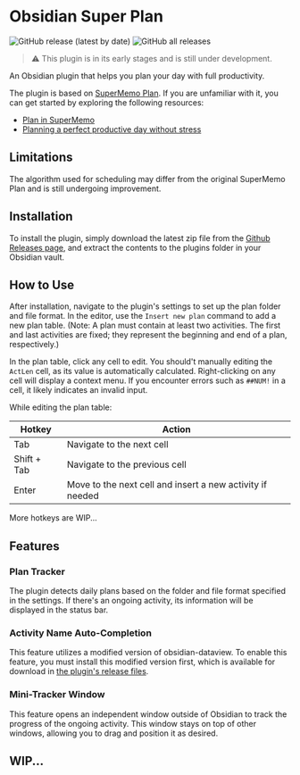 # Obsidian Super Plan

![GitHub release (latest by date)](https://img.shields.io/github/v/release/z233/obsidian-super-plan?style=plastic)
![GitHub all releases](https://img.shields.io/github/downloads/z233/obsidian-super-plan/total?style=plastic)

> ⚠ This plugin is in its early stages and is still under development.

An Obsidian plugin that helps you plan your day with full productivity.

The plugin is based on [SuperMemo Plan](https://supermemo.guru/wiki/Plan). If you are unfamiliar
with it, you can get started by exploring the following resources:

- [Plan in SuperMemo](https://help.supermemo.org/wiki/Plan)
- [Planning a perfect productive day without stress](https://supermemo.guru/wiki/Planning_a_perfect_productive_day_without_stress)

## Limitations

The algorithm used for scheduling may differ from the original SuperMemo Plan and is still
undergoing improvement.

## Installation

To install the plugin, simply download the latest zip file from the
[Github Releases page](https://github.com/Z233/obsidian-super-plan/releases/latest), and extract the
contents to the plugins folder in your Obsidian vault.

## How to Use

After installation, navigate to the plugin's settings to set up the plan folder and file format. In
the editor, use the `Insert new plan` command to add a new plan table. (Note: A plan must contain at
least two activities. The first and last activities are fixed; they represent the beginning and end
of a plan, respectively.)

In the plan table, click any cell to edit. You should't manually editing the `ActLen` cell, as its
value is automatically calculated. Right-clicking on any cell will display a context menu. If you
encounter errors such as `##NUM!` in a cell, it likely indicates an invalid input.

While editing the plan table:

| Hotkey      | Action                                                    |
| ----------- | --------------------------------------------------------- |
| Tab         | Navigate to the next cell                                 |
| Shift + Tab | Navigate to the previous cell                             |
| Enter       | Move to the next cell and insert a new activity if needed |

More hotkeys are WIP...

## Features

### Plan Tracker

The plugin detects daily plans based on the folder and file format specified in the settings. If
there's an ongoing activity, its information will be displayed in the status bar.

### Activity Name Auto-Completion

This feature utilizes a modified version of obsidian-dataview. To enable this feature, you must
install this modified version first, which is available for download in
[the plugin's release files](https://github.com/Z233/obsidian-super-plan/releases/latest).

### Mini-Tracker Window

This feature opens an independent window outside of Obsidian to track the progress of the ongoing
activity. This window stays on top of other windows, allowing you to drag and position it as
desired.

## WIP...
